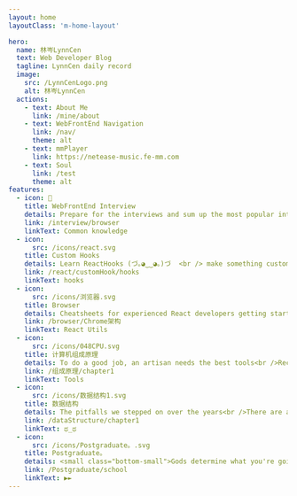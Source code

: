 ```yaml
---
layout: home
layoutClass: 'm-home-layout'

hero:
  name: 林岑LynnCen
  text: Web Developer Blog
  tagline: LynnCen daily record
  image:
    src: /LynnCenLogo.png
    alt: 林岑LynnCen
  actions:
    - text: About Me
      link: /mine/about
    - text: WebFrontEnd Navigation
      link: /nav/
      theme: alt
    - text: mmPlayer
      link: https://netease-music.fe-mm.com
    - text: Soul
      link: /test
      theme: alt
features:
  - icon: 📖
    title: WebFrontEnd Interview
    details: Prepare for the interviews and sum up the most popular interview problems for front-end Web development, full-stack. <small> ( ͡° ͜ʖ ͡°)  </small><br />
    link: /interview/browser
    linkText: Common knowledge
  - icon:
      src: /icons/react.svg
    title: Custom Hooks
    details: Learn ReactHooks (づ｡◕‿‿◕｡)づ  <br /> make something customizing hooks 🚀
    link: /react/customHook/hooks
    linkText: hooks
  - icon:
      src: /icons/浏览器.svg
    title: Browser
    details: Cheatsheets for experienced React developers getting started with TypeScript</small><br /> Incredible magic o_o ....
    link: /browser/Chrome架构
    linkText: React Utils
  - icon:
      src: /icons/048CPU.svg
    title: 计算机组成原理
    details: To do a good job, an artisan needs the best tools<br />Record software, plug-ins, extensions, etc. used in development and daily use
    link: /组成原理/chapter1
    linkText: Tools
  - icon:
      src: /icons/数据结构1.svg
    title: 数据结构
    details: The pitfalls we stepped on over the years<br />There are always some questions that surprise you
    link: /dataStructure/chapter1
    linkText: ಥ_ಥ
  - icon:
      src: /icons/Postgraduate。.svg
    title: Postgraduate。
    details: <small class="bottom-small">Gods determine what you're going to be</small>
    link: /Postgraduate/school
    linkText: ▶►
---
```


<style>
/*爱的魔力转圈圈*/
.m-home-layout .image-src:hover {
  transform: translate(-50%, -50%) rotate(666turn);
  transition: transform 59s 1s cubic-bezier(0.3, 0, 0.8, 1);
}

.m-home-layout .details small {
  opacity: 0.8;
}

.m-home-layout .bottom-small {
  display: block;
  margin-top: 2em;
  text-align: right;
}
</style>
